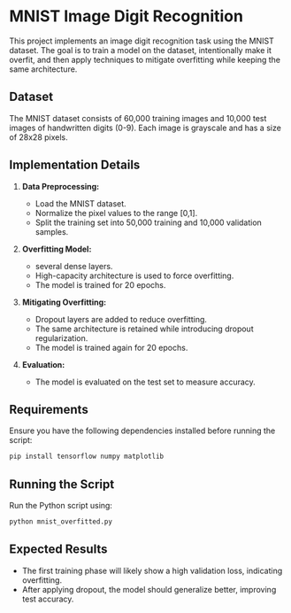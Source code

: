 # MNIST Image Digit Recognition

This project implements an image digit recognition task using the MNIST dataset. The goal is to train a model on the dataset, intentionally make it overfit, and then apply techniques to mitigate overfitting while keeping the same architecture.

## Dataset
The MNIST dataset consists of 60,000 training images and 10,000 test images of handwritten digits (0-9). Each image is grayscale and has a size of 28x28 pixels.

## Implementation Details
1. **Data Preprocessing:**
   - Load the MNIST dataset.
   - Normalize the pixel values to the range [0,1].
   - Split the training set into 50,000 training and 10,000 validation samples.

2. **Overfitting Model:**
   - several dense layers.
   - High-capacity architecture is used to force overfitting.
   - The model is trained for 20 epochs.

3. **Mitigating Overfitting:**
   - Dropout layers are added to reduce overfitting.
   - The same architecture is retained while introducing dropout regularization.
   - The model is trained again for 20 epochs.

4. **Evaluation:**
   - The model is evaluated on the test set to measure accuracy.

## Requirements
Ensure you have the following dependencies installed before running the script:
```bash
pip install tensorflow numpy matplotlib
```

## Running the Script
Run the Python script using:
```bash
python mnist_overfitted.py
```

## Expected Results
- The first training phase will likely show a high validation loss, indicating overfitting.
- After applying dropout, the model should generalize better, improving test accuracy.

